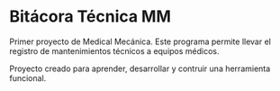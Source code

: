 # Bitácora Técnica MM

Primer proyecto de Medical Mecánica.
Este programa permite llevar el registro de mantenimientos técnicos a equipos médicos.

Proyecto creado para aprender, desarrollar y contruir una herramienta funcional.